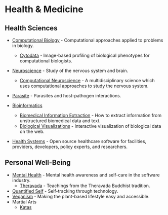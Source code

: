 # Health & Medicine

## Health Sciences
- [Computational Biology](https://github.com/inoue0426/awesome-computational-biology#readme) - Computational approaches applied to problems in biology.
	- [Cytodata](https://github.com/cytodata/awesome-cytodata#readme) - Image-based profiling of biological phenotypes for computational biologists.
- [Neuroscience](https://github.com/analyticalmonk/awesome-neuroscience#readme) - Study of the nervous system and brain.
	- [Computational Neuroscience](https://github.com/eselkin/awesome-computational-neuroscience#readme) - A multidisciplinary science which uses computational approaches to study the nervous system.
- [Parasite](https://github.com/ecohealthalliance/awesome-parasite#readme) - Parasites and host-pathogen interactions.
- [Bioinformatics](https://github.com/danielecook/Awesome-Bioinformatics#readme)
	- [Biomedical Information Extraction](https://github.com/caufieldjh/awesome-bioie#readme) - How to extract information from unstructured biomedical data and text.
	- [Biological Visualizations](https://github.com/keller-mark/awesome-biological-visualizations#readme) - Interactive visualization of biological data on the web.

- [Health Systems](https://github.com/kakoni/awesome-healthcare#readme) - Open source healthcare software for facilities, providers, developers, policy experts, and researchers.

## Personal Well-Being
- [Mental Health](https://github.com/dreamingechoes/awesome-mental-health#readme) - Mental health awareness and self-care in the software industry.
	- [Theravada](https://github.com/johnjago/awesome-theravada#readme) - Teachings from the Theravada Buddhist tradition.
- [Quantified Self](https://github.com/woop/awesome-quantified-self#readme) - Self-tracking through technology.
- [Veganism](https://github.com/sdassow/awesome-veganism#readme) - Making the plant-based lifestyle easy and accessible.
- Martial Arts
	- [Katas](https://github.com/gamontal/awesome-katas#readme)
